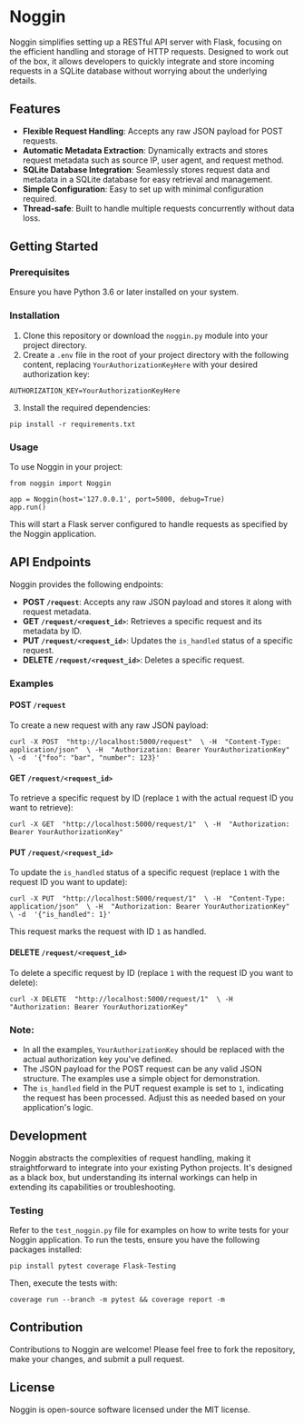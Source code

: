 
# Noggin

Noggin simplifies setting up a RESTful API server with Flask, focusing on the efficient handling and storage of HTTP requests. Designed to work out of the box, it allows developers to quickly integrate and store incoming requests in a SQLite database without worrying about the underlying details.

## Features

-   **Flexible Request Handling**: Accepts any raw JSON payload for POST requests.
-   **Automatic Metadata Extraction**: Dynamically extracts and stores request metadata such as source IP, user agent, and request method.
-   **SQLite Database Integration**: Seamlessly stores request data and metadata in a SQLite database for easy retrieval and management.
-   **Simple Configuration**: Easy to set up with minimal configuration required.
-   **Thread-safe**: Built to handle multiple requests concurrently without data loss.

## Getting Started

### Prerequisites

Ensure you have Python 3.6 or later installed on your system.

### Installation

1.  Clone this repository or download the `noggin.py` module into your project directory.
2.  Create a `.env` file in the root of your project directory with the following content, replacing `YourAuthorizationKeyHere` with your desired authorization key:

`AUTHORIZATION_KEY=YourAuthorizationKeyHere`

3.  Install the required dependencies:

`pip install -r requirements.txt`

### Usage

To use Noggin in your project:

```
from noggin import Noggin 

app = Noggin(host='127.0.0.1', port=5000, debug=True) 
app.run()
```

This will start a Flask server configured to handle requests as specified by the Noggin application.

## API Endpoints

Noggin provides the following endpoints:

-   **POST `/request`**: Accepts any raw JSON payload and stores it along with request metadata.
-   **GET `/request/<request_id>`**: Retrieves a specific request and its metadata by ID.
-   **PUT `/request/<request_id>`**: Updates the `is_handled` status of a specific request.
-   **DELETE `/request/<request_id>`**: Deletes a specific request.


### Examples

#### POST `/request`

To create a new request with any raw JSON payload:

`curl -X POST  "http://localhost:5000/request"  \ -H  "Content-Type: application/json"  \ -H  "Authorization: Bearer YourAuthorizationKey"  \ -d  '{"foo": "bar", "number": 123}'`

#### GET `/request/<request_id>`

To retrieve a specific request by ID (replace `1` with the actual request ID you want to retrieve):

`curl -X GET  "http://localhost:5000/request/1"  \ -H  "Authorization: Bearer YourAuthorizationKey"`

#### PUT `/request/<request_id>`

To update the `is_handled` status of a specific request (replace `1` with the request ID you want to update):

`curl -X PUT  "http://localhost:5000/request/1"  \ -H  "Content-Type: application/json"  \ -H  "Authorization: Bearer YourAuthorizationKey"  \ -d  '{"is_handled": 1}'`

This request marks the request with ID `1` as handled.

#### DELETE `/request/<request_id>`

To delete a specific request by ID (replace `1` with the request ID you want to delete):

`curl -X DELETE  "http://localhost:5000/request/1"  \ -H  "Authorization: Bearer YourAuthorizationKey"`

### Note:

-   In all the examples, `YourAuthorizationKey` should be replaced with the actual authorization key you've defined.
-   The JSON payload for the POST request can be any valid JSON structure. The examples use a simple object for demonstration.
-   The `is_handled` field in the PUT request example is set to `1`, indicating the request has been processed. Adjust this as needed based on your application's logic.
## Development

Noggin abstracts the complexities of request handling, making it straightforward to integrate into your existing Python projects. It's designed as a black box, but understanding its internal workings can help in extending its capabilities or troubleshooting.

### Testing

Refer to the `test_noggin.py` file for examples on how to write tests for your Noggin application. To run the tests, ensure you have the following packages installed:

`pip install pytest coverage Flask-Testing`

Then, execute the tests with:

`coverage run --branch -m pytest && coverage report -m`

## Contribution

Contributions to Noggin are welcome! Please feel free to fork the repository, make your changes, and submit a pull request.

## License

Noggin is open-source software licensed under the MIT license.